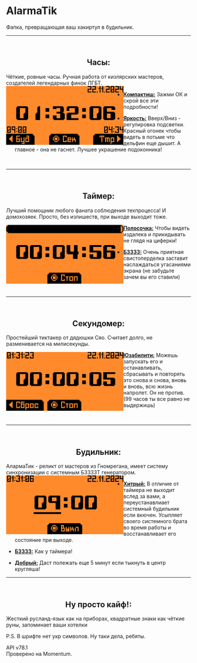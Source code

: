 # AlarmaTik
Фапка, превращающая ваш хакиртул в будильник.


-----
<br>
<h2 align="center">Часы:</h2>
Чёткие, ровные часы. Ручная работа от кизлярских мастеров, создателей легендарных финок ЛГБТ.

<img src=".github/assets/view_clock.png" align="left" height="160vh"/>

- <ins><b>Компактиш:</b></ins> Зажми ОК и скрой все эти подробности!

- <ins><b>Яркость:</b></ins> Вверх/Вниз - регулировка подсветки. Красный огонек чтобы видеть в потьме что дельфин еще дышит. А главное - она не гаснет. Лучшее украшение подоконника!

<br>

-----
<br>
<h2 align="center">Таймер:</h2>

Лучший помощник любого фаната соблюдения техпроцесса! И домохозяек. Просто, без излишеств, при выходе выходит тоже.

<img src=".github/assets/view_timer.png" align="left" height="160vh"/>

- <ins><b>Полосочка:</b></ins> Чтобы видеть издалека и прикидывать не глядя на циферки!

- <ins><b>БЗЗЗЗ:</b></ins> Очень приятная свистоперделка заставит наслаждаться угасаниями экрана (не забудьте зачем вы его ставили)

<br>

-----
<br>
<h2 align="center">Секундомер:</h2>

Простейший тиктакер от дядюшки Сяо. Считает долго, не разменивается на милисекунды.

<img src=".github/assets/view_stopwatch.png" align="left" height="160vh"/>

- <ins><b>Юзабилити:</b></ins> Можешь запускать его и останавливать, сбрасывать и повторять это снова и снова, вновь и вновь, всю жизнь напролет. Он не против. (99 часов ты все равно не выдержишь)

<br>

-----
<br>
<h2 align="center">Будильник:</h2>
АлармаТик - реликт от мастеров из Гномрегана, имеет систему синхронизации с системным БЗЗЗЗТ генератором.  

<img src=".github/assets/view_alarm.png" align="left" height="160vh"/>

- <ins><b>Хитрый:</b></ins> В отличие от таймера не выходит вслед за вами, а переустанавлиает системный будильник если вкючен. Усыпляет своего системного брата во время работы и восстанавливает его состояние при выходе.

- <ins><b>БЗЗЗЗ:</b></ins> Как у таймера!

- <ins><b>Добрый:</b></ins> Даст полежать еще 5 минут если тыкнуть в центр кругляша!

-----
<br>
<h2 align="center">Ну просто кайф!:</h2>
Жесткий русланд-язык как на приборах, квадратные знаки как чёткие руны, запоминает ваши хотелки  

P.S. В шрифте нет укр символов. Ну таки дела, ребяты.


API v78.1<br>
Проверено на Momentum.
